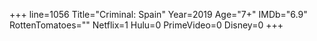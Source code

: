+++
line=1056
Title="Criminal: Spain"
Year=2019
Age="7+"
IMDb="6.9"
RottenTomatoes=""
Netflix=1
Hulu=0
PrimeVideo=0
Disney=0
+++

